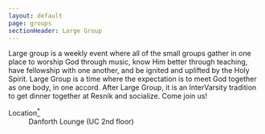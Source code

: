 ```yaml
---
layout: default
page: groups
sectionHeader: Large Group
---
```


Large group is a weekly event where all of the small groups gather in one place to worship God through music, know Him better through teaching, have fellowship with one another, and be ignited and uplifted by the Holy Spirit. Large Group is a time where the expectation is to meet God together as one body, in one accord. After Large Group, it is an InterVarsity tradition to get dinner together at Resnik and socialize. Come join us!
<dl>
<dt>Location<a href="#location-addendum"><sup>*</sup></a></dt> <dd>Danforth Lounge (UC 2nd floor)</dd>
</dl>

